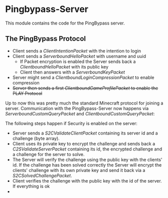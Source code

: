 # Pingbypass-Server
This module contains the code for the PingBypass server.

## The PingBypass Protocol
* Client sends a *ClientIntentionPacket* with the intention to login
* Client sends a *ServerboundHelloPacket* with username and uuid
    * If Packet encryption is enabled the Server sends back a *ClientboundHelloPacket* with its public key
    * Client then answers with a *ServerboundKeyPacket*
* Server might send a *ClientboundLoginCompressionPacket* to enable compression
* ~~Server then sends a first *ClientboundGameProfilePacket* to enable the PLAY Protocol~~

Up to now this was pretty much the standard Minecraft protocol for joining a server.
Communication with the PingBypass-Server now happens via *ServerboundCustomQueryPacket* and
*ClientboundCustomQueryPacket*:

The following steps happen if Security is enabled on the server:
* Server sends a *S2CValidateClientPacket* containing its server id and a challenge (byte array).
* Client uses its private key to encrypt the challenge and sends back a *C2SValidateServerPacket* containing its
id, the encrypted challenge and a challenge for the server to solve.
* The Server will verify the challenge using the public key with the clients' id. If the challenge has been solved
correctly the Server will encrypt the clients' challenge with its own private key and send it back via a 
*S2CSolvedChallengePacket*.
* Client verifies the challenge with the public key with the id of the server. If everything is ok 
* 
